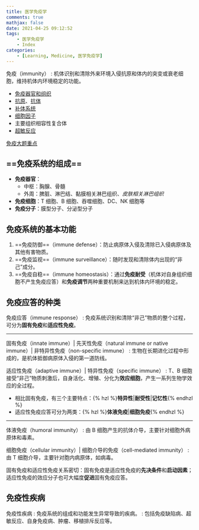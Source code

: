 ```yaml
---
title: 医学免疫学
comments: true
mathjax: false
date: 2021-04-25 09:12:52
tags:
    - 医学免疫学
    - Index
categories:
    - [Learning, Medicine, 医学免疫学]
---
```


免疫（immunity）
: 机体识别和清除外来环境入侵抗原和体内的突变或衰老细胞，维持机体内环境稳定的功能。

<!-- more -->

- <a href="{% post_path 免疫器官和组织 %}">免疫器官和组织</a>
- <a href="{% post_path 抗原 %}">抗原</a>、<a href="{% post_path 抗体 %}">抗体</a>
- <a href="{% post_path 补体系统 %}">补体系统</a>
- <a href="{% post_path 细胞因子 %}">细胞因子</a>
- 主要组织相容性复合体
- <a href="{% post_path 超敏反应 %}">超敏反应</a>

<a href="{% post_path 免疫大题重点 %}">免疫大题重点</a>

## ==免疫系统的组成==

- **免疫器官**：
    - 中枢：胸腺、骨髓
    - 外周：脾脏、淋巴结、黏膜相关淋巴组织、*皮肤相关淋巴组织*
- **免疫细胞**：T 细胞、B 细胞、吞噬细胞、DC、NK 细胞等
- **免疫分子**：膜型分子、分泌型分子

## 免疫系统的基本功能

1. ==免疫防御==（immune defense）：防止病原体入侵及清除已入侵病原体及其他有害物质。
2. ==免疫监视==（immune surveillance）：随时发现和清除体内出现的“非己”成分。
3. ==免疫自稳==（immune homeostasis）：通过**免疫耐受**（机体对自身组织细胞不产生免疫应答）和**免疫调节**两种重要机制来达到机体内环境的稳定。

## 免疫应答的种类

免疫应答（immune response）
: 免疫系统识别和清除“非己”物质的整个过程，可分为**固有免疫**和**适应性免疫**。

----------------------------------------------------------------

固有免疫（innate immune）| 先天性免疫（natural immune or native immune）| 非特异性免疫（non-specific immune）
: 生物在长期进化过程中形成的，是机体抵御病原体入侵的第一道防线。

适应性免疫（adaptive immune）| 特异性免疫（specific immune）
: T、B 细胞接受“非己”物质刺激后，自身活化、增殖、分化为**效应细胞**，产生一系列生物学效应的全过程。

- 相比固有免疫，有三个主要特点：{% hzl %}**特异性**|**耐受性**|**记忆性**{% endhzl %}
- 适应性免疫应答可分为两类：{% hzl %}**体液免疫**|**细胞免疫**{% endhzl %}

----------------------------------------------------------------

体液免疫（humoral immunity）
: 由 B 细胞产生的抗体介导，主要针对细胞外病原体和毒素。

细胞免疫（cellular immunity）| 细胞介导的免疫（cell-mediated immunity）
: 由 T 细胞介导，主要针对胞内病原体，如病毒。

固有免疫和适应性免疫关系密切：固有免疫是适应性免疫的**先决条件**和**启动因素**；适应性免疫的效应分子也可大幅度**促进**固有免疫应答。

## 免疫性疾病

<!-- UPDATING -->

免疫性疾病
: 免疫系统的组成和功能发生异常导致的疾病。
: 包括免疫缺陷病、超敏反应、自身免疫病、肿瘤、移植排斥反应等。
